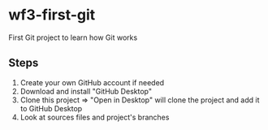 # wf3-first-git
First Git project to learn how Git works

## Steps
1. Create your own GitHub account if needed
2. Download and install "GitHub Desktop"
3. Clone this project => "Open in Desktop" will clone the project and add it to GitHub Desktop
4. Look at sources files and project's branches
